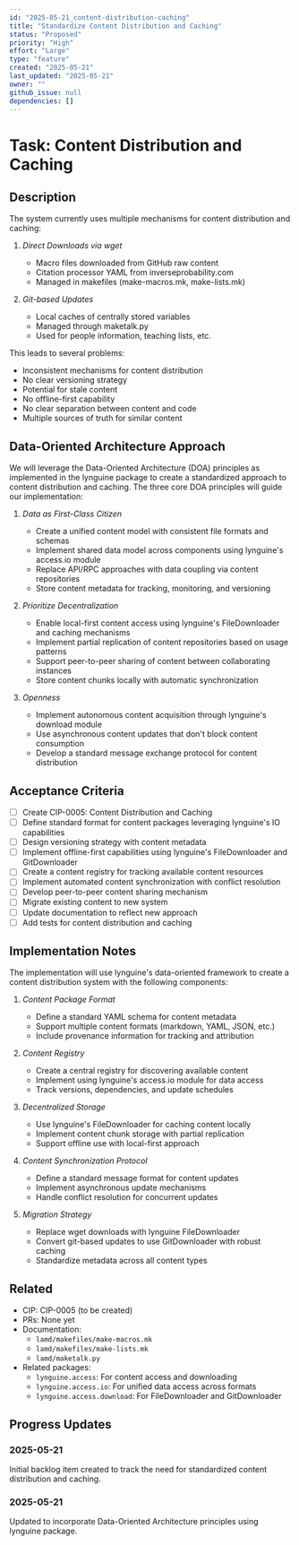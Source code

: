 ```yaml
---
id: "2025-05-21_content-distribution-caching"
title: "Standardize Content Distribution and Caching"
status: "Proposed"
priority: "High"
effort: "Large"
type: "feature"
created: "2025-05-21"
last_updated: "2025-05-21"
owner: ""
github_issue: null
dependencies: []
---
```


# Task: Content Distribution and Caching

## Description

The system currently uses multiple mechanisms for content distribution and caching:

1. *Direct Downloads via wget*
   - Macro files downloaded from GitHub raw content
   - Citation processor YAML from inverseprobability.com
   - Managed in makefiles (make-macros.mk, make-lists.mk)

2. *Git-based Updates*
   - Local caches of centrally stored variables
   - Managed through maketalk.py
   - Used for people information, teaching lists, etc.

This leads to several problems:
- Inconsistent mechanisms for content distribution
- No clear versioning strategy
- Potential for stale content
- No offline-first capability
- No clear separation between content and code
- Multiple sources of truth for similar content

## Data-Oriented Architecture Approach

We will leverage the Data-Oriented Architecture (DOA) principles as implemented in the lynguine package to create a standardized approach to content distribution and caching. The three core DOA principles will guide our implementation:

1. *Data as First-Class Citizen*
   - Create a unified content model with consistent file formats and schemas
   - Implement shared data model across components using lynguine's access.io module
   - Replace API/RPC approaches with data coupling via content repositories 
   - Store content metadata for tracking, monitoring, and versioning

2. *Prioritize Decentralization*
   - Enable local-first content access using lynguine's FileDownloader and caching mechanisms
   - Implement partial replication of content repositories based on usage patterns
   - Support peer-to-peer sharing of content between collaborating instances
   - Store content chunks locally with automatic synchronization

3. *Openness*
   - Implement autonomous content acquisition through lynguine's download module
   - Use asynchronous content updates that don't block content consumption
   - Develop a standard message exchange protocol for content distribution

## Acceptance Criteria

- [ ] Create CIP-0005: Content Distribution and Caching
- [ ] Define standard format for content packages leveraging lynguine's IO capabilities
- [ ] Design versioning strategy with content metadata
- [ ] Implement offline-first capabilities using lynguine's FileDownloader and GitDownloader
- [ ] Create a content registry for tracking available content resources
- [ ] Implement automated content synchronization with conflict resolution
- [ ] Develop peer-to-peer content sharing mechanism 
- [ ] Migrate existing content to new system
- [ ] Update documentation to reflect new approach
- [ ] Add tests for content distribution and caching

## Implementation Notes

The implementation will use lynguine's data-oriented framework to create a content distribution system with the following components:

1. *Content Package Format*
   - Define a standard YAML schema for content metadata
   - Support multiple content formats (markdown, YAML, JSON, etc.)
   - Include provenance information for tracking and attribution

2. *Content Registry*
   - Create a central registry for discovering available content
   - Implement using lynguine's access.io module for data access
   - Track versions, dependencies, and update schedules

3. *Decentralized Storage*
   - Use lynguine's FileDownloader for caching content locally
   - Implement content chunk storage with partial replication
   - Support offline use with local-first approach

4. *Content Synchronization Protocol*
   - Define a standard message format for content updates
   - Implement asynchronous update mechanisms
   - Handle conflict resolution for concurrent updates

5. *Migration Strategy*
   - Replace wget downloads with lynguine FileDownloader
   - Convert git-based updates to use GitDownloader with robust caching
   - Standardize metadata across all content types

## Related

- CIP: CIP-0005 (to be created)
- PRs: None yet
- Documentation: 
  - `lamd/makefiles/make-macros.mk`
  - `lamd/makefiles/make-lists.mk`
  - `lamd/maketalk.py`
- Related packages:
  - `lynguine.access`: For content access and downloading
  - `lynguine.access.io`: For unified data access across formats
  - `lynguine.access.download`: For FileDownloader and GitDownloader

## Progress Updates

### 2025-05-21

Initial backlog item created to track the need for standardized content distribution and caching.

### 2025-05-21

Updated to incorporate Data-Oriented Architecture principles using lynguine package. 